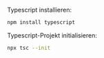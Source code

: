 
Typescript installieren:
```bash
npm install typescript
```

Typescript-Projekt initialisieren:
```bash
npx tsc --init
```

